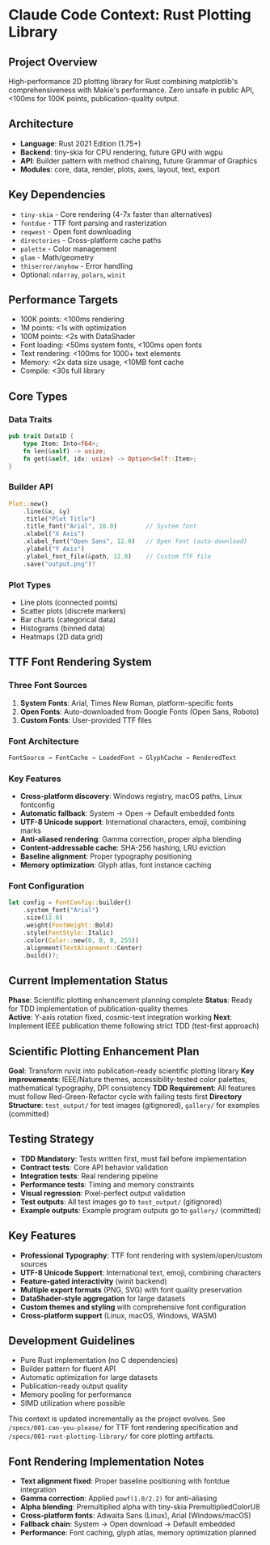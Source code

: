 # Claude Code Context: Rust Plotting Library

## Project Overview
High-performance 2D plotting library for Rust combining matplotlib's comprehensiveness with Makie's performance. Zero unsafe in public API, <100ms for 100K points, publication-quality output.

## Architecture
- **Language**: Rust 2021 Edition (1.75+)
- **Backend**: tiny-skia for CPU rendering, future GPU with wgpu
- **API**: Builder pattern with method chaining, future Grammar of Graphics
- **Modules**: core, data, render, plots, axes, layout, text, export

## Key Dependencies
- `tiny-skia` - Core rendering (4-7x faster than alternatives)
- `fontdue` - TTF font parsing and rasterization
- `reqwest` - Open font downloading
- `directories` - Cross-platform cache paths
- `palette` - Color management  
- `glam` - Math/geometry
- `thiserror/anyhow` - Error handling
- Optional: `ndarray`, `polars`, `winit`

## Performance Targets
- 100K points: <100ms rendering
- 1M points: <1s with optimization
- 100M points: <2s with DataShader
- Font loading: <50ms system fonts, <100ms open fonts
- Text rendering: <100ms for 1000+ text elements
- Memory: <2x data size usage, <10MB font cache
- Compile: <30s full library

## Core Types

### Data Traits
```rust
pub trait Data1D {
    type Item: Into<f64>;
    fn len(&self) -> usize;
    fn get(&self, idx: usize) -> Option<Self::Item>;
}
```

### Builder API
```rust
Plot::new()
    .line(&x, &y)
    .title("Plot Title")
    .title_font("Arial", 16.0)        // System font
    .xlabel("X Axis") 
    .xlabel_font("Open Sans", 12.0)   // Open font (auto-download)
    .ylabel("Y Axis")
    .ylabel_font_file(&path, 12.0)    // Custom TTF file
    .save("output.png")?
```

### Plot Types
- Line plots (connected points)
- Scatter plots (discrete markers)
- Bar charts (categorical data)
- Histograms (binned data)
- Heatmaps (2D data grid)

## TTF Font Rendering System

### Three Font Sources
1. **System Fonts**: Arial, Times New Roman, platform-specific fonts
2. **Open Fonts**: Auto-downloaded from Google Fonts (Open Sans, Roboto)
3. **Custom Fonts**: User-provided TTF files

### Font Architecture
```rust
FontSource → FontCache → LoadedFont → GlyphCache → RenderedText
```

### Key Features
- **Cross-platform discovery**: Windows registry, macOS paths, Linux fontconfig
- **Automatic fallback**: System → Open → Default embedded fonts
- **UTF-8 Unicode support**: International characters, emoji, combining marks
- **Anti-aliased rendering**: Gamma correction, proper alpha blending
- **Content-addressable cache**: SHA-256 hashing, LRU eviction
- **Baseline alignment**: Proper typography positioning
- **Memory optimization**: Glyph atlas, font instance caching

### Font Configuration
```rust
let config = FontConfig::builder()
    .system_font("Arial")
    .size(12.0)
    .weight(FontWeight::Bold)
    .style(FontStyle::Italic)
    .color(Color::new(0, 0, 0, 255))
    .alignment(TextAlignment::Center)
    .build()?;
```

## Current Implementation Status
**Phase**: Scientific plotting enhancement planning complete
**Status**: Ready for TDD implementation of publication-quality themes  
**Active**: Y-axis rotation fixed, cosmic-text integration working
**Next**: Implement IEEE publication theme following strict TDD (test-first approach)

## Scientific Plotting Enhancement Plan
**Goal**: Transform ruviz into publication-ready scientific plotting library
**Key improvements**: IEEE/Nature themes, accessibility-tested color palettes, mathematical typography, DPI consistency
**TDD Requirement**: All features must follow Red-Green-Refactor cycle with failing tests first
**Directory Structure**: `test_output/` for test images (gitignored), `gallery/` for examples (committed)

## Testing Strategy
- **TDD Mandatory**: Tests written first, must fail before implementation
- **Contract tests**: Core API behavior validation  
- **Integration tests**: Real rendering pipeline
- **Performance tests**: Timing and memory constraints
- **Visual regression**: Pixel-perfect output validation
- **Test outputs**: All test images go to `test_output/` (gitignored)
- **Example outputs**: Example program outputs go to `gallery/` (committed)

## Key Features
- **Professional Typography**: TTF font rendering with system/open/custom sources
- **UTF-8 Unicode Support**: International text, emoji, combining characters
- **Feature-gated interactivity** (winit backend)
- **Multiple export formats** (PNG, SVG) with font quality preservation
- **DataShader-style aggregation** for large datasets
- **Custom themes and styling** with comprehensive font configuration
- **Cross-platform support** (Linux, macOS, Windows, WASM)

## Development Guidelines
- Pure Rust implementation (no C dependencies)
- Builder pattern for fluent API
- Automatic optimization for large datasets
- Publication-ready output quality
- Memory pooling for performance
- SIMD utilization where possible

This context is updated incrementally as the project evolves. See `/specs/001-can-you-please/` for TTF font rendering specification and `/specs/001-rust-plotting-library/` for core plotting artifacts.

## Font Rendering Implementation Notes
- **Text alignment fixed**: Proper baseline positioning with fontdue integration
- **Gamma correction**: Applied `powf(1.0/2.2)` for anti-aliasing
- **Alpha blending**: Premultiplied alpha with tiny-skia PremultipliedColorU8
- **Cross-platform fonts**: Adwaita Sans (Linux), Arial (Windows/macOS)
- **Fallback chain**: System → Open download → Default embedded
- **Performance**: Font caching, glyph atlas, memory optimization planned